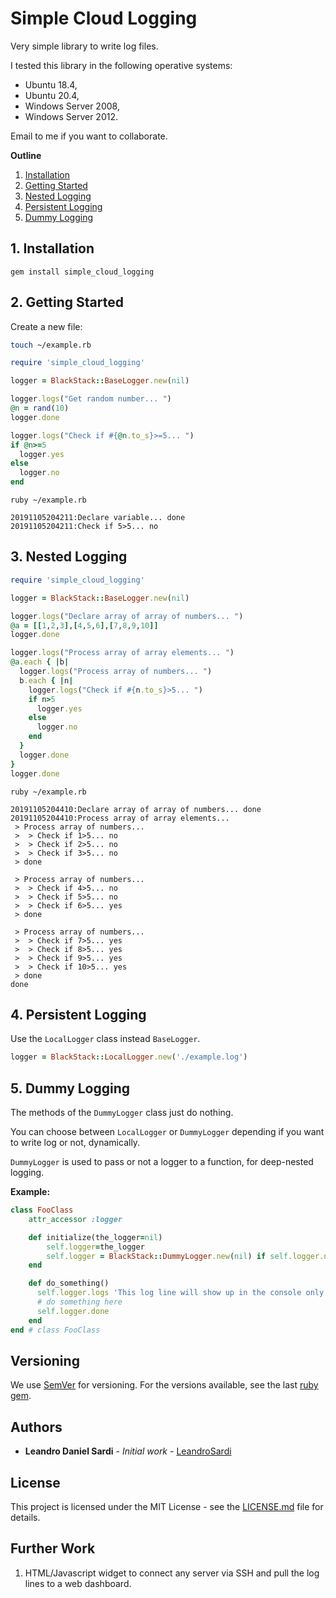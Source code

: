 # Simple Cloud Logging

Very simple library to write log files. 

I tested this library in the following operative systems:

- Ubuntu 18.4,
- Ubuntu 20.4,
- Windows Server 2008,
- Windows Server 2012.

Email to me if you want to collaborate.

**Outline**

1. [Installation](#1-installation)
2. [Getting Started](#2-getting-started)
3. [Nested Logging](#3-nested-logging)
4. [Persistent Logging](#4-persistent-logging)
5. [Dummy Logging](#5-dummy-logging)

## 1. Installation

```
gem install simple_cloud_logging
```

## 2. Getting Started

Create a new file:

```bash
touch ~/example.rb
```

```ruby
require 'simple_cloud_logging'

logger = BlackStack::BaseLogger.new(nil)

logger.logs("Get random number... ")
@n = rand(10)
logger.done

logger.logs("Check if #{@n.to_s}>=5... ")
if @n>=5
  logger.yes
else
  logger.no
end
```

```
ruby ~/example.rb
```

```
20191105204211:Declare variable... done
20191105204211:Check if 5>5... no
```

## 3. Nested Logging

```ruby
require 'simple_cloud_logging'

logger = BlackStack::BaseLogger.new(nil)

logger.logs("Declare array of array of numbers... ")
@a = [[1,2,3],[4,5,6],[7,8,9,10]] 
logger.done

logger.logs("Process array of array elements... ")
@a.each { |b|
  logger.logs("Process array of numbers... ")
  b.each { |n|
    logger.logs("Check if #{n.to_s}>5... ")
    if n>5
      logger.yes
    else
      logger.no
    end
  }
  logger.done
}
logger.done
```

```
ruby ~/example.rb
```

```
20191105204410:Declare array of array of numbers... done
20191105204410:Process array of array elements...
 > Process array of numbers...
 >  > Check if 1>5... no
 >  > Check if 2>5... no
 >  > Check if 3>5... no
 > done

 > Process array of numbers...
 >  > Check if 4>5... no
 >  > Check if 5>5... no
 >  > Check if 6>5... yes
 > done

 > Process array of numbers...
 >  > Check if 7>5... yes
 >  > Check if 8>5... yes
 >  > Check if 9>5... yes
 >  > Check if 10>5... yes
 > done
done
```

## 4. Persistent Logging

Use the `LocalLogger` class instead `BaseLogger`.

```ruby
logger = BlackStack::LocalLogger.new('./example.log')
```

## 5. Dummy Logging

The methods of the `DummyLogger` class just do nothing.

You can choose between `LocalLogger` or `DummyLogger` depending if you want to write log or not, dynamically.

`DummyLogger` is used to pass or not a logger to a function, for deep-nested logging.

**Example:** 

```ruby
class FooClass
    attr_accessor :logger

    def initialize(the_logger=nil)
        self.logger=the_logger
        self.logger = BlackStack::DummyLogger.new(nil) if self.logger.nil? # assign a dummy logger that just generate output on the screen
    end

    def do_something()
      self.logger.logs 'This log line will show up in the console only if the logger is not a DummyLogger instance...'
      # do something here
      self.logger.done
    end
end # class FooClass
```

## Versioning

We use [SemVer](http://semver.org/) for versioning. For the versions available, see the last [ruby gem](https://rubygems.org/gems/simple_command_line_parser). 

## Authors

* **Leandro Daniel Sardi** - *Initial work* - [LeandroSardi](https://github.com/leandrosardi)

## License

This project is licensed under the MIT License - see the [LICENSE.md](LICENSE.md) file for details.

## Further Work

1. HTML/Javascript widget to connect any server via SSH and pull the log lines to a web dashboard. 
